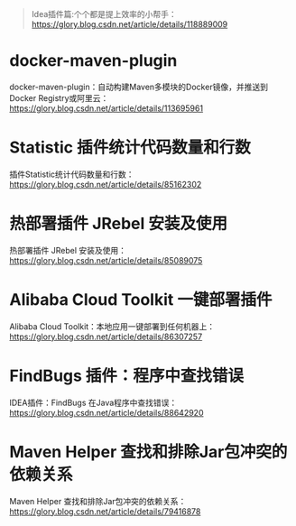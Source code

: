 > Idea插件篇:个个都是提上效率的小帮手：https://glory.blog.csdn.net/article/details/118889009

# docker-maven-plugin

docker-maven-plugin：自动构建Maven多模块的Docker镜像，并推送到Docker Registry或阿里云：https://glory.blog.csdn.net/article/details/113695961



# Statistic 插件统计代码数量和行数

插件Statistic统计代码数量和行数：https://glory.blog.csdn.net/article/details/85162302



# 热部署插件 JRebel 安装及使用

热部署插件 JRebel 安装及使用：https://glory.blog.csdn.net/article/details/85089075



# Alibaba Cloud Toolkit 一键部署插件

Alibaba Cloud Toolkit：本地应用一键部署到任何机器上：https://glory.blog.csdn.net/article/details/86307257



# FindBugs 插件：程序中查找错误

IDEA插件：FindBugs 在Java程序中查找错误：https://glory.blog.csdn.net/article/details/88642920



# Maven Helper 查找和排除Jar包冲突的依赖关系

Maven Helper 查找和排除Jar包冲突的依赖关系：https://glory.blog.csdn.net/article/details/79416878